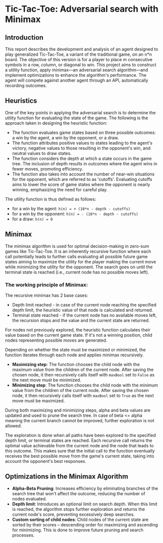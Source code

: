 # Tic-Tac-Toe: Adversarial search with Minimax


## Introduction

This report describes the development and analysis of an agent designed to play generalized Tic-Tac-Toe, a variant of the traditional game, on an n*n board. The objective of this version is for a player to place m consecutive symbols in a row, column, or diagonal to win. This project aims to construct a utility function, apply minimax—an adversarial search algorithm—and implement optimizations to enhance the algorithm's performance. The agent will compete against another agent through an API, automatically recording outcomes.

## Heuristics

One of the key points in applying the adversarial search is to determine the utility function for evaluating the state of the game. The following is the approach taken in designing the heuristic function:

- The function evaluates game states based on three possible outcomes: a win by the agent, a win by the opponent, or a draw. 
- The function attributes positive values to states leading to the agent's victory, negative values to those resulting in the opponent's win, and neutral values to draw states.
- The function considers the depth at which a state occurs in the game tree. The inclusion of depth results in outcomes where the agent wins in fewer moves, promoting efficiency.
- The function also takes into account the number of near-win situations for the opponent, which are referred to as 'cutoffs'. Evaluating cutoffs aims to lower the score of game states where the opponent is nearly winning, emphasizing the need for careful play.

The utility function is thus defined as follows:

- for a win by the agent: `h(n) = + (10*n - depth - cutoffs)`
- for a win by the opponent: `h(n) = - (10*n - depth - cutoffs)`
- for a draw: `h(n) = 0`

## Minimax 

The minimax algorithm is used for optimal decision-making in zero-sum games like Tic-Tac-Toe. It is an inherently recursive function where each call potentially leads to further calls evaluating all possible future game states aiming to maximize the utility for the player making the current move while minimizing the utility for the opponent. The search goes on until the terminal state is reached (i.e., current node has no possible moves left).

### The working principle of Minimax:

The recursive minimax has 2 base cases:
- Depth limit reached - in case of the current node reaching the specified depth limit, the heuristic value of that node is calculated and returned.
- Terminal state reached - if the current node has no available moves left, the recursion stops and the value and the current state are returned.

For nodes not previously explored, the heuristic function calculates their value based on the current game state. If it's not a winning position, child nodes representing possible moves are generated.

Depending on whether the state must be maximized or minimized, the function iterates through each node and applies minimax recursively.
- **Maximizing step**: The function chooses the child node with the maximum value from the children of the current node. After saving the chosen node, it then recursively calls itself with `maxBool` set to `False` as the next move must be minimized.
- **Minimizing step**: The function chooses the child node with the minimum value from the children of the current node. After saving the chosen node, it then recursively calls itself with `maxBool` set to `True` as the next move must be maximized.

During both maximizing and minimizing steps, alpha and beta values are updated and used to prune the search tree. In case of beta <= alpha meaning the current branch cannot be improved, further exploration is not allowed.

The exploration is done when all paths have been explored to the specified depth limit, or terminal states are reached. Each recursive call returns the optimal value achievable from the current node and the node that leads to this outcome. This makes sure that the initial call to the function eventually receives the best possible move from the game's current state, taking into account the opponent's best responses.

## Optimizations in the Minimax Algorithm

- **Alpha-Beta Pruning**: Increases efficiency by eliminating branches of the search tree that won't affect the outcome, reducing the number of nodes evaluated.
- **Depth limit**: Introduces an optional limit on search depth. When this limit is reached, the algorithm stops further exploration and returns the current node's score, preventing excessively deep searches.
- **Custom sorting of child nodes**: Child nodes of the current state are sorted by their scores – descending order for maximizing and ascending for minimizing. This is done to improve future pruning and search processes.

